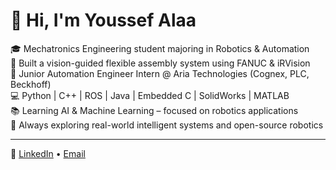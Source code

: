 # 👋 Hi, I'm Youssef Alaa

🎓 Mechatronics Engineering student majoring in Robotics & Automation  
🤖 Built a vision-guided flexible assembly system using FANUC & iRVision  
💼 Junior Automation Engineer Intern @ Aria Technologies (Cognex, PLC, Beckhoff)  
💻 Python | C++ | ROS | Java | Embedded C | SolidWorks | MATLAB  
📚 Learning AI & Machine Learning – focused on robotics applications  
🌱 Always exploring real-world intelligent systems and open-source robotics

---

🔗 [LinkedIn](https://www.linkedin.com/in/youssef-alaa932004) •  [Email](mailto:youssefalaanassar932004@gmail.com)
